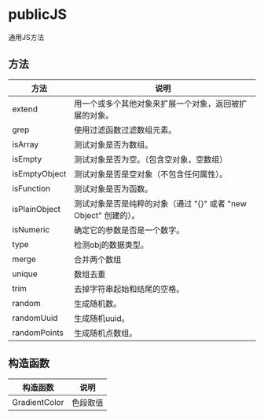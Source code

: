 # publicJS

通用JS方法

## 方法

方法|说明
-|-
extend|用一个或多个其他对象来扩展一个对象，返回被扩展的对象。
grep|使用过滤函数过滤数组元素。
isArray|测试对象是否为数组。
isEmpty|测试对象是否为空。（包含空对象，空数组）
isEmptyObject|测试对象是否是空对象（不包含任何属性）。
isFunction|测试对象是否为函数。
isPlainObject|测试对象是否是纯粹的对象（通过 "{}" 或者 "new Object" 创建的）。
isNumeric|确定它的参数是否是一个数字。
type|检测obj的数据类型。
merge|合并两个数组
unique|数组去重
trim|去掉字符串起始和结尾的空格。
random|生成随机数。
randomUuid|生成随机uuid。
randomPoints|生成随机点数组。

## 构造函数

构造函数|说明
-|-
GradientColor|色段取值
